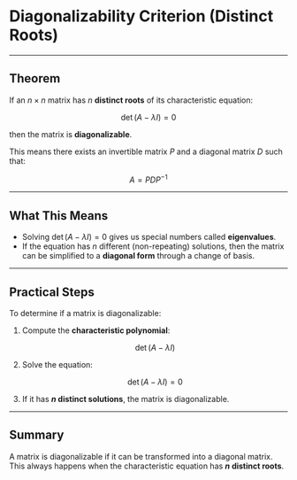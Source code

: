<!-- File: linear_algebra/diagonalizability_criterion.md -->

# Diagonalizability Criterion (Distinct Roots)

---

## Theorem

If an $n \times n$ matrix has $n$ **distinct roots** of its characteristic equation:

$$
\det(A - \lambda I) = 0
$$

then the matrix is **diagonalizable**.

This means there exists an invertible matrix $P$ and a diagonal matrix $D$ such that:

$$
A = P D P^{-1}
$$

---

## What This Means

- Solving $\det(A - \lambda I) = 0$ gives us special numbers called **eigenvalues**.
- If the equation has $n$ different (non-repeating) solutions, then the matrix can be simplified to a **diagonal form** through a change of basis.

---

## Practical Steps

To determine if a matrix is diagonalizable:

1. Compute the **characteristic polynomial**:

   $$
   \det(A - \lambda I)
   $$

2. Solve the equation:

   $$
   \det(A - \lambda I) = 0
   $$

3. If it has **$n$ distinct solutions**, the matrix is diagonalizable.

---

## Summary

A matrix is diagonalizable if it can be transformed into a diagonal matrix.  
This always happens when the characteristic equation has **$n$ distinct roots**.
